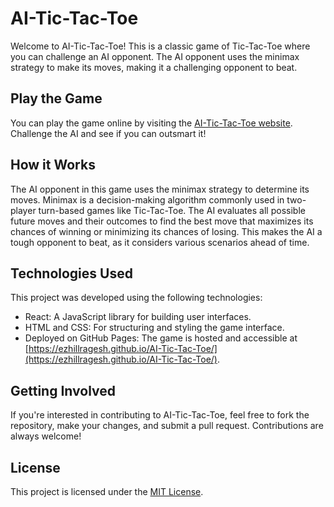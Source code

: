 # AI-Tic-Tac-Toe

Welcome to AI-Tic-Tac-Toe! This is a classic game of Tic-Tac-Toe where you can challenge an AI opponent. The AI opponent uses the minimax strategy to make its moves, making it a challenging opponent to beat.



## Play the Game

You can play the game online by visiting the [AI-Tic-Tac-Toe website](https://ezhillragesh.github.io/AI-Tic-Tac-Toe/). Challenge the AI and see if you can outsmart it!

## How it Works

The AI opponent in this game uses the minimax strategy to determine its moves. Minimax is a decision-making algorithm commonly used in two-player turn-based games like Tic-Tac-Toe. The AI evaluates all possible future moves and their outcomes to find the best move that maximizes its chances of winning or minimizing its chances of losing. This makes the AI a tough opponent to beat, as it considers various scenarios ahead of time.

## Technologies Used

This project was developed using the following technologies:

- React: A JavaScript library for building user interfaces.
- HTML and CSS: For structuring and styling the game interface.
- Deployed on GitHub Pages: The game is hosted and accessible at [https://ezhillragesh.github.io/AI-Tic-Tac-Toe/](https://ezhillragesh.github.io/AI-Tic-Tac-Toe/).

## Getting Involved

If you're interested in contributing to AI-Tic-Tac-Toe, feel free to fork the repository, make your changes, and submit a pull request. Contributions are always welcome!

## License

This project is licensed under the [MIT License](LICENSE).



